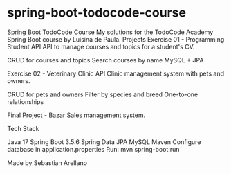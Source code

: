# spring-boot-todocode-course

Spring Boot TodoCode Course
My solutions for the TodoCode Academy Spring Boot course by Luisina de Paula.
Projects
Exercise 01 - Programming Student API
API to manage courses and topics for a student's CV.

CRUD for courses and topics
Search courses by name
MySQL + JPA


Exercise 02 - Veterinary Clinic API
Clinic management system with pets and owners.

CRUD for pets and owners
Filter by species and breed
One-to-one relationships


Final Project - Bazar
Sales management system.



Tech Stack

Java 17
Spring Boot 3.5.6
Spring Data JPA
MySQL
Maven
Configure database in application.properties
Run: mvn spring-boot:run


Made by Sebastian Arellano
